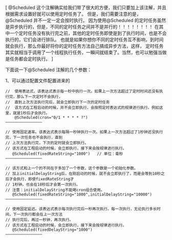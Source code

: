 [
@Scheduled 这个注解确实给我们带了很大的方便，我们只要加上该注解，并且根据需求设置好就可以使用定时任务了。
但是，我们需要注意的是，@Scheduled 并不一定一定会按时执行。
因为使用@Scheduled 的定时任务虽然是异步执行的，但是，不同的定时任务之间并不是并行的！！！！！！！！
在其中一个定时任务没有执行完之前，其他的定时任务即使是到了执行时间，也是不会执行的，它们会进行排队。
也就是如果你想你不同的定时任务互不影响，到时间就会执行，那么你最好将你的定时任务方法自己搞成异步方法，这样，
定时任务其实就相当于调用了一个线程执行任务，一瞬间就结束了。当然，也可以勉强当做是任务都会定时执行。
]

下面说一下@Scheduled 注解的几个参数：

1、可以通过配置文件配置进来的
```
//  使用表达式，该表达式表示每一秒中执行一次。如果上一次方法超过了定时时间还没有执行完，那么下一次定时不会执行，
//  直到上次方法执行完后，就会立即执行下一次的定时任务
//  该方式在工程启动的时候，并不会立即执行，会按照定时表达式的规律进行执行。例如这里，就是1秒后才会执行。
    @Scheduled(cron="0/1 * * * * ?")  
————————————————
```

```
// 使用固定速率。该表达式表示每隔一秒钟执行一次。如果上一次方法超过了1秒钟还没执行完，下一次任务也不会执行，直到
// 上次方法执行完，下次的定时就会立即执行。
// 该方式在工程启动的时候，会立即执行，接下来会按规律进行执行。
   @Scheduled(fixedRateString="1000")   // 单位：毫秒
————————————————
```

```
// 该方式和上一个的不同在于多加了一个参数，这个参数是一个初始化参数。
// 加上initialDelayString后，在刚启动的时候，就不会立即执行了，而是会等到10秒之后才会执行，即使fixedRateString才
// 1秒钟。也会在10秒后才会第一次执行。
// 注意：initialDelayString不能喝cron组合使用。  
   @Scheduled(fixedRateString="1000",initialDelayString="10000")
————————————————
```

```
// 使用固定延迟。该表达式表示每次执行完后一秒再次执行。每一次执行，无论执行多长时间，下一次执行都会在上一次方法
// 执行完后，再过一秒钟，再次执行。
// 该方式在工程启动的时候，会立即执行，接下来会按规律进行执行。
   @Scheduled(fixedDelayString="1000")
————————————————
```
